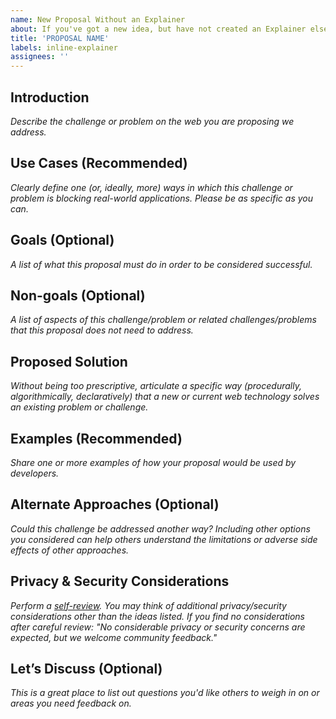 ```yaml
---
name: New Proposal Without an Explainer
about: If you've got a new idea, but have not created an Explainer elsewhere, use this template
title: 'PROPOSAL NAME'
labels: inline-explainer
assignees: ''
---
```


## Introduction

*Describe the challenge or problem on the web you are proposing we address.*

## Use Cases (Recommended)

*Clearly define one (or, ideally, more) ways in which this challenge or problem is blocking real-world applications. Please be as specific as you can.* 

## Goals (Optional)

*A list of what this proposal must do in order to be considered successful.*

## Non-goals (Optional)

*A list of aspects of this challenge/problem or related challenges/problems that this proposal does not need to address.*

## Proposed Solution

*Without being too prescriptive, articulate a specific way (procedurally, algorithmically, declaratively) that a new or current web technology solves an existing problem or challenge.*

## Examples (Recommended)

*Share one or more examples of how your proposal would be used by developers.*

## Alternate Approaches (Optional)

*Could this challenge be addressed another way? Including other options you considered can help others understand the limitations or adverse side effects of other approaches.*

## Privacy & Security Considerations

*Perform a [self-review](https://w3ctag.github.io/security-questionnaire/). You may think of additional privacy/security considerations other than the ideas listed. If you find no considerations after careful review: "No considerable privacy or security concerns are expected, but we welcome community feedback."*

## Let’s Discuss (Optional)

*This is a great place to list out questions you'd like others to weigh in on or areas you need feedback on.*